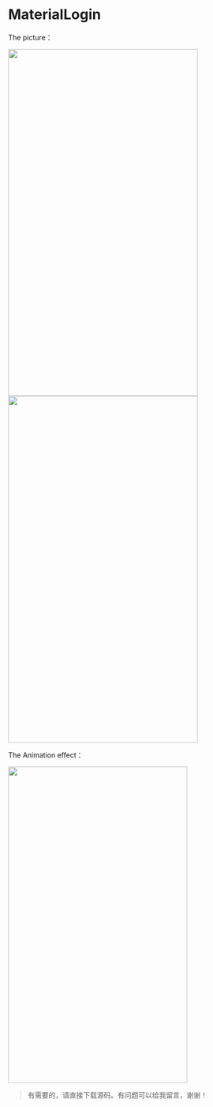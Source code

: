# MaterialLogin

The picture：

<img src="https://raw.githubusercontent.com/fanrunqi/MaterialLogin/master/screenshots/b.png" width = "384" height = "702"  />
<img src="https://raw.githubusercontent.com/fanrunqi/MaterialLogin/master/screenshots/c.png" width = "384" height = "702"  />

The Animation effect：

<img src="https://raw.githubusercontent.com/fanrunqi/MaterialLogin/master/screenshots/a.gif" width = "363" height = "640"  />


> 有需要的，请直接下载源码。有问题可以给我留言，谢谢！
